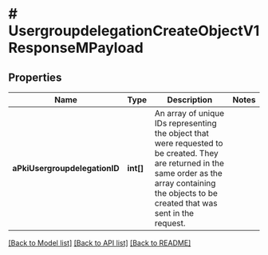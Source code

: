 # # UsergroupdelegationCreateObjectV1ResponseMPayload

## Properties

Name | Type | Description | Notes
------------ | ------------- | ------------- | -------------
**aPkiUsergroupdelegationID** | **int[]** | An array of unique IDs representing the object that were requested to be created.  They are returned in the same order as the array containing the objects to be created that was sent in the request. |

[[Back to Model list]](../../README.md#models) [[Back to API list]](../../README.md#endpoints) [[Back to README]](../../README.md)
